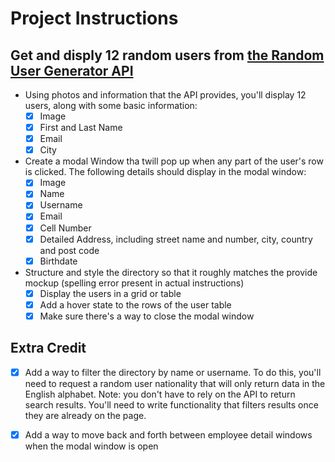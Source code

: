 # Project Instructions
## Get and disply 12 random users from [the Random User Generator API](https://randomuser.me/)
- Using photos and information that the API provides, you'll display 12 users, along with some basic information:
    - [x] Image
    - [x] First and Last Name
    - [x] Email
    - [x] City

- Create a modal Window tha twill pop up when any part of the user's row is clicked. The following details should display in the modal window:
    - [x] Image
    - [x] Name
    - [x] Username
    - [x] Email
    - [x] Cell Number
    - [x] Detailed Address, including street name and number, city, country and post code
    - [x] Birthdate

- Structure and style the directory so that it roughly matches the provide mockup (spelling error present in actual instructions)
    - [x] Display the users in a grid or table
    - [x] Add a hover state to the rows of the user table
    - [x] Make sure there's a way to close the modal window

## Extra Credit
- [x] Add a way to filter the directory by name or username. To do this, you'll need to request a random user nationality that will only return data in the English alphabet. Note: you don't have to rely on the API to return search results. You'll need to write functionality that filters results once they are already on the page.

- [x] Add a way to move back and forth between employee detail windows when the modal window is open
